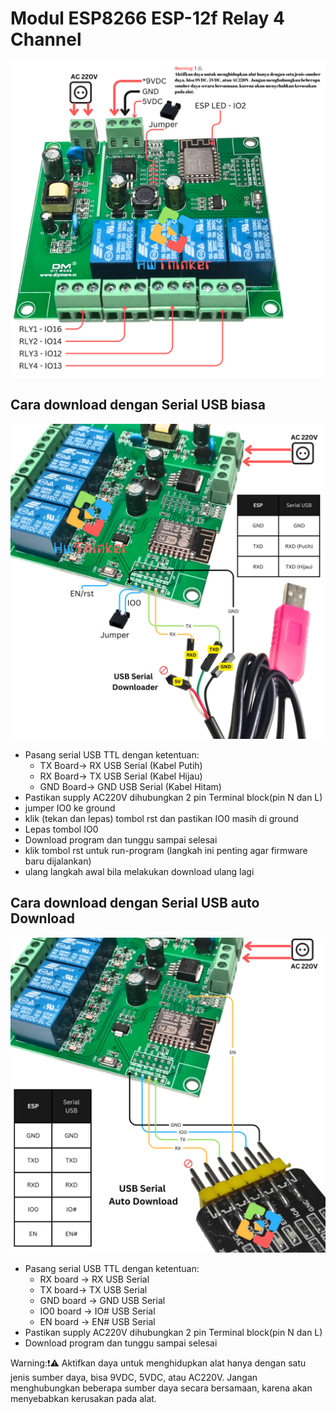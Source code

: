 # Modul ESP8266 ESP-12f Relay 4 Channel 
![](https://github.com/hwthinker/esp8266-relay4ch-AC/blob/main/picture/1.png)

## Cara download dengan Serial USB biasa
![](https://github.com/hwthinker/esp8266-relay4ch-AC/blob/main/picture/3.png)
- Pasang serial USB TTL dengan ketentuan: 
   - TX Board-> RX USB Serial (Kabel Putih)
   - RX Board-> TX USB Serial (Kabel Hijau)
   - GND Board-> GND USB Serial (Kabel Hitam)
- Pastikan supply AC220V  dihubungkan 2 pin Terminal block(pin N dan L)
- jumper IO0 ke ground 
- klik (tekan dan lepas) tombol rst dan pastikan  IO0 masih di ground
- Lepas tombol IO0
- Download program dan tunggu sampai selesai
- klik tombol rst untuk run-program (langkah ini penting agar firmware baru dijalankan)
- ulang langkah awal bila melakukan download ulang lagi


## Cara download dengan Serial USB auto Download
![](https://github.com/hwthinker/esp8266-relay4ch-AC/blob/main/picture/2.png)
- Pasang serial USB TTL dengan ketentuan:
    - RX board -> RX USB Serial  
    - TX board-> TX USB Serial 
    - GND board -> GND USB Serial  
    - IO0 board -> IO# USB Serial 
    - EN board -> EN# USB Serial
- Pastikan supply AC220V  dihubungkan 2 pin Terminal block(pin N dan L)
- Download program dan tunggu sampai selesai

Warning:❗⚠️
Aktifkan daya untuk menghidupkan alat hanya dengan satu jenis sumber daya, bisa 9VDC, 5VDC, atau AC220V. Jangan menghubungkan beberapa sumber daya secara bersamaan, karena akan menyebabkan kerusakan pada alat.